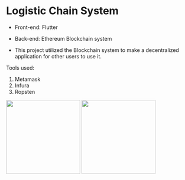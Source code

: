 # Logistic Chain System
- Front-end: Flutter
- Back-end: Ethereum Blockchain system

- This project utilized the Blockchain system to make a decentralized application for other users to use it.

Tools used:
1. Metamask
2. Infura
3. Ropsten

<img src ="https://user-images.githubusercontent.com/25504609/151293927-716af4f1-4a92-4b36-ad95-1596a1fb0ec8.png" width = "200">
<img src ="https://user-images.githubusercontent.com/25504609/151293937-f6209e4b-a254-4f30-bcc7-03687b7ebfe4.png" width = "200">
